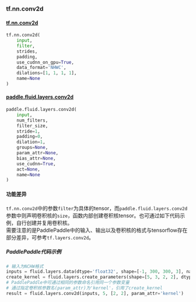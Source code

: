### tf.nn.conv2d

#### [tf.nn.conv2d](https://www.tensorflow.org/api_docs/python/tf/nn/conv2d)

```python
tf.nn.conv2d(
    input,
    filter,
    strides,
    padding,
    use_cudnn_on_gpu=True,
    data_format='NHWC',
    dilations=[1, 1, 1, 1],
    name=None
)
```

#### [paddle.fluid.layers.conv2d](http://www.paddlepaddle.org/documentation/docs/zh/1.2/api_cn/layers_cn.html#paddle.fluid.layers.conv2d)

```python
paddle.fluid.layers.conv2d(
    input,
    num_filters,
    filter_size,
    stride=1,
    padding=0,
    dilation=1,
    groups=None,
    param_attr=None,
    bias_attr=None,
    use_cudnn=True,
    act=None,
    name=None
)
```

#### 功能差异

`tf.nn.conv2d`中的参数`filter`为具体的tensor，而`paddle.fluid.layers.conv2d`参数中则声明卷积核的`size`，函数内部创建卷积核tensor。也可通过如下代码示例，自行创建并复用卷积核。  
需要注意的是PaddlePaddle中的输入、输出以及卷积核的格式与tensorflow存在部分差异，可参考`tf.layers.conv2d`。

##### PaddlePaddle代码示例  
```python
# 输入为NCHW格式
inputs = fluid.layers.data(dtype='float32', shape=[-1, 300, 300, 3], name='inputs')
create_kernel = fluid.layers.create_parameters(shape=[5, 3, 2, 2], dtype='float32', name='kernel')
# PaddlePaddle中可通过相同的参数命名引用同一个参数变量
# 通过指定卷积核参数名(param_attr)为'kernel'，引用了create_kernel
result = fluid.layers.conv2d(inputs, 5, [2, 2], param_attr='kernel')
```
